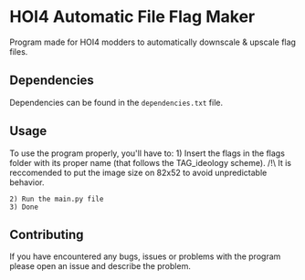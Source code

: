 # HOI4 Automatic File Flag Maker 
Program made for HOI4 modders to automatically downscale & upscale flag files.

## Dependencies
Dependencies can be found in the `dependencies.txt` file.

## Usage
To use the program properly, you'll have to:
	1) Insert the flags in the flags folder with its proper name (that follows the TAG_ideology scheme).
	/!\ It is reccomended to put the image size on 82x52 to avoid unpredictable behavior.	

	2) Run the main.py file
	3) Done

## Contributing
If you have encountered any bugs, issues or problems with the program please open an issue and describe the problem.